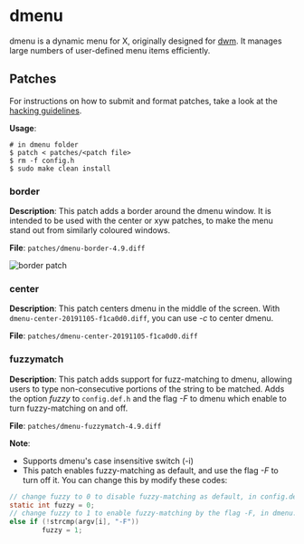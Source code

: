 # dmenu

dmenu is a dynamic menu for X, originally designed for [dwm](https://dwm.suckless.org). It manages large numbers of user-defined menu items efficiently.

## Patches

For instructions on how to submit and format patches, take a look at the [hacking guidelines](https://suckless.org/hacking).

**Usage**:

```shell
# in dmenu folder
$ patch < patches/<patch file>
$ rm -f config.h
$ sudo make clean install
```

### border

**Description**: This patch adds a border around the dmenu window. It is intended to be used with the center or xyw patches, to make the menu stand out from similarly coloured windows.

**File**: `patches/dmenu-border-4.9.diff`

![border patch](https://tools.suckless.org/dmenu/patches/border/dmenu_border.png)

### center

**Description**: This patch centers dmenu in the middle of the screen. With `dmenu-center-20191105-f1ca0d0.diff`, you can use *-c* to center dmenu.

**File**: `patches/dmenu-center-20191105-f1ca0d0.diff`

### fuzzymatch

**Description**: This patch adds support for fuzz-matching to dmenu, allowing users to type non-consecutive portions of the string to be matched. Adds the option *fuzzy* to `config.def.h` and the flag *-F* to dmenu which enable to turn fuzzy-matching on and off.

**File**: `patches/dmenu-fuzzymatch-4.9.diff`

**Note**:

+ Supports dmenu's case insensitive switch (-i)
+ This patch enables fuzzy-matching as default, and use the flag *-F* to turn off it. You can change this by modify these codes:

```c
// change fuzzy to 0 to disable fuzzy-matching as default, in config.def.h
static int fuzzy = 0;
// change fuzzy to 1 to enable fuzzy-matching by the flag -F, in dmenu.c
else if (!strcmp(argv[i], "-F"))
        fuzzy = 1;
```

